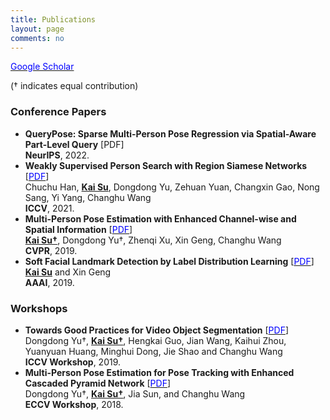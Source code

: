 ```yaml
---
title: Publications
layout: page
comments: no
---
```


<a href="https://scholar.google.com/citations?user=Kp3XAToAAAAJ&hl=en"><font color="blue">Google Scholar</font></a>

(&dagger; indicates equal contribution) <br>

### Conference Papers

- <b>QueryPose: Sparse Multi-Person Pose Regression via Spatial-Aware Part-Level Query</b> [PDF] <br>
<b>NeurIPS</b>, 2022. <br>
- <b>Weakly Supervised Person Search with Region Siamese Networks</b> [<a href="https://openaccess.thecvf.com/content/ICCV2021/html/Han_Weakly_Supervised_Person_Search_With_Region_Siamese_Networks_ICCV_2021_paper.html"><font color="blue">PDF</font></a>] <br>
Chuchu Han, <u><b>Kai Su</b></u>, Dongdong Yu, Zehuan Yuan, Changxin Gao, Nong Sang, Yi Yang, Changhu Wang <br>
<b>ICCV</b>, 2021. <br>
- <b>Multi-Person Pose Estimation with Enhanced Channel-wise and Spatial Information</b> [<a href="https://openaccess.thecvf.com/content_CVPR_2019/html/Su_Multi-Person_Pose_Estimation_With_Enhanced_Channel-Wise_and_Spatial_Information_CVPR_2019_paper.html"><font color="blue">PDF</font></a>] <br>
<u><b>Kai Su&dagger;</b></u>, Dongdong Yu&dagger;, Zhenqi Xu, Xin Geng, Changhu Wang <br>
<b>CVPR</b>, 2019. <br>
- <b>Soft Facial Landmark Detection by Label Distribution Learning</b> [<a href="https://ojs.aaai.org/index.php/AAAI/article/view/4432"><font color="blue">PDF</font></a>] <br>
<u><b>Kai Su</b></u> and Xin Geng <br>
<b>AAAI</b>, 2019. <br>

### Workshops

- <b>Towards Good Practices for Video Object Segmentation</b> [<a href="https://openaccess.thecvf.com/content_ICCVW_2019/html/YouTube-VOS/Yu_Towards_Good_Practices_for_Video_Object_Segmentation_ICCVW_2019_paper.html"><font color="blue">PDF</font></a>] <br>
Dongdong Yu&dagger;, <u><b>Kai Su&dagger;</b></u>, Hengkai Guo, Jian Wang, Kaihui Zhou, Yuanyuan Huang, Minghui Dong, Jie Shao and Changhu Wang <br>
<b>ICCV Workshop</b>, 2019. <br>
- <b>Multi-Person Pose Estimation for Pose Tracking with Enhanced Cascaded Pyramid Network</b> [<a href="https://openaccess.thecvf.com/content_eccv_2018_workshops/w9/html/Yu_Multi-Person_Pose_Estimation_for_Pose_Tracking_with_Enhanced_Cascaded_Pyramid_ECCVW_2018_paper.html"><font color="blue">PDF</font></a>] <br>
Dongdong Yu&dagger;, <u><b>Kai Su&dagger;</b></u>, Jia Sun, and Changhu Wang <br>
<b>ECCV Workshop</b>, 2018. <br>